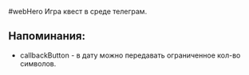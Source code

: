 #webHero
Игра квест в среде телеграм.

Напоминания:
-
* callbackButton - в дату можно передавать ограниченное кол-во символов.